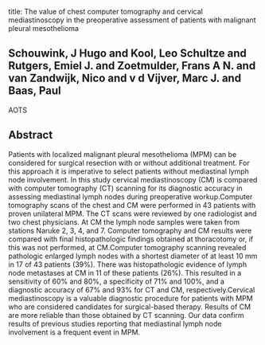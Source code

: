 title: The value of chest computer tomography and cervical mediastinoscopy in the preoperative assessment of patients with malignant pleural mesothelioma

## Schouwink, J Hugo and Kool, Leo Schultze and Rutgers, Emiel J. and Zoetmulder, Frans A N. and van Zandwijk, Nico and v d Vijver, Marc J. and Baas, Paul
AOTS


## Abstract
Patients with localized malignant pleural mesothelioma (MPM) can be considered for surgical resection with or without additional treatment. For this approach it is imperative to select patients without mediastinal lymph node involvement. In this study cervical mediastinoscopy (CM) is compared with computer tomography (CT) scanning for its diagnostic accuracy in assessing mediastinal lymph nodes during preoperative workup.Computer tomography scans of the chest and CM were performed in 43 patients with proven unilateral MPM. The CT scans were reviewed by one radiologist and two chest physicians. At CM the lymph node samples were taken from stations Naruke 2, 3, 4, and 7. Computer tomography and CM results were compared with final histopathologic findings obtained at thoracotomy or, if this was not performed, at CM.Computer tomography scanning revealed pathologic enlarged lymph nodes with a shortest diameter of at least 10 mm in 17 of 43 patients (39%). There was histopathologic evidence of lymph node metastases at CM in 11 of these patients (26%). This resulted in a sensitivity of 60% and 80%, a specificity of 71% and 100%, and a diagnostic accuracy of 67% and 93% for CT and CM, respectively.Cervical mediastinoscopy is a valuable diagnostic procedure for patients with MPM who are considered candidates for surgical-based therapy. Results of CM are more reliable than those obtained by CT scanning. Our data confirm results of previous studies reporting that mediastinal lymph node involvement is a frequent event in MPM.

